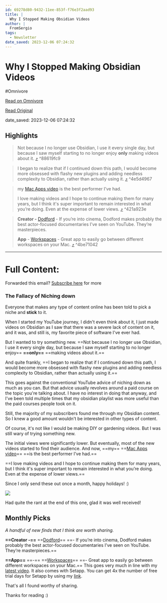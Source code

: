 ```yaml
---
id: 69278d80-9432-11ee-853f-f76e3f2aad93
title: |
  Why I Stopped Making Obsidian Videos
author: |
  FromSergio
tags:
  - Newsletter
date_saved: 2023-12-06 07:24:32
---
```


# Why I Stopped Making Obsidian Videos
#Omnivore

[Read on Omnivore](https://omnivore.app/me/why-i-stopped-making-obsidian-videos-18c3f16413f)

[Read Original](https://fromsergio.substack.com/p/why-i-stopped-making-obsidian-videos)

date_saved: 2023-12-06 07:24:32


## Highlights

> Not because I no longer use Obsidian, I use it every single day, but because I saw myself starting to no longer enjoy **only** making videos about it. [⤴️](https://omnivore.app/me/why-i-stopped-making-obsidian-videos-18c3f16413f#88619fc9-6b94-40cb-9e66-09529f3fe1c8)  ^88619fc9

> I began to realize that if I continued down this path, I would become more obsessed with flashy new plugins and adding needless complexity to Obsidian, rather than actually using it. [⤴️](https://omnivore.app/me/why-i-stopped-making-obsidian-videos-18c3f16413f#4e5d4967-0486-4b88-9fd7-a96e7d45d862)  ^4e5d4967

> my [Mac Apps video](https://substack.com/redirect/1ae15d9b-4159-4031-8278-e59cfc963ca0?j=eyJ1IjoiMnkycXRhIn0.nuzIT9a4BeQSNYg8gdQVbZ5ZSwrFjuJ7f2hzSpwFB-Y) is the best performer I’ve had.
> 
> I love making videos and I hope to continue making them for many years, but I think it's super important to remain interested in what you’re doing. Even at the expense of lower views. [⤴️](https://omnivore.app/me/why-i-stopped-making-obsidian-videos-18c3f16413f#421a923e-352f-4379-9d0d-cd5aa2195be2)  ^421a923e

> **Creator -** [Dodford](https://substack.com/redirect/8b10034f-ff84-4ac5-8b8b-675dd11ddef8?j=eyJ1IjoiMnkycXRhIn0.nuzIT9a4BeQSNYg8gdQVbZ5ZSwrFjuJ7f2hzSpwFB-Y) \- If you’re into cinema, Dodford makes probably the best actor-focused documentaries I’ve seen on YouTube. They’re masterpieces.
> 
> **App** \- [Workspaces](https://substack.com/redirect/78deb04e-4f81-4676-b656-111b00fa3107?j=eyJ1IjoiMnkycXRhIn0.nuzIT9a4BeQSNYg8gdQVbZ5ZSwrFjuJ7f2hzSpwFB-Y) \- Great app to easily go between different workspaces on your Mac. [⤴️](https://omnivore.app/me/why-i-stopped-making-obsidian-videos-18c3f16413f#4be71042-14a9-43d5-a21a-b10d136cd2e2)  ^4be71042


--- 

# Full Content: 

Forwarded this email? [Subscribe here](https://substack.com/redirect/2/eyJlIjoiaHR0cHM6Ly9mcm9tc2VyZ2lvLnN1YnN0YWNrLmNvbS9zdWJzY3JpYmU%5FdXRtX3NvdXJjZT1lbWFpbCZ1dG1fY2FtcGFpZ249ZW1haWwtc3Vic2NyaWJlJnI9MnkycXRhJm5leHQ9aHR0cHMlM0ElMkYlMkZmcm9tc2VyZ2lvLnN1YnN0YWNrLmNvbSUyRnAlMkZ3aHktaS1zdG9wcGVkLW1ha2luZy1vYnNpZGlhbi12aWRlb3MiLCJwIjoxMzk0NjkwMjAsInMiOjEyNzEzNzAsImYiOnRydWUsInUiOjE3ODE2NzM1OCwiaWF0IjoxNzAxODY1NDY3LCJleHAiOjE3MDQ0NTc0NjcsImlzcyI6InB1Yi0wIiwic3ViIjoibGluay1yZWRpcmVjdCJ9.hyAO8jG5WbMgTSRoY-F--uVsA8AgUe8ecdLzvcy1P%5Fw?) for more

### The Fallacy of Niching down

Everyone that makes any type of content online has been told to pick a niche and **stick** to it.

When I started my YouTube journey, I didn't even think about it, I just made videos on Obsidian as I saw that there was a severe lack of content on it, and it was, and still is, my favorite piece of software I've ever had. 

But I wanted to try something new. ==Not because I no longer use Obsidian, I use it every single day, but because I saw myself starting to no longer enjoy== **==only==** ==making videos about it.== 

And quite frankly, ==I began to realize that if I continued down this path, I would become more obsessed with flashy new plugins and adding needless complexity to Obsidian, rather than actually using it.== 

This goes against the conventional YouTube advice of niching down as much as you can. But that advice usually revolves around a paid course on the topic you're talking about. I have no interest in doing that anyway, and I've been told multiple times that my obsidian playlist was more useful than the paid courses people took on it.

Still, the majority of my subscribers found me through my Obsidian content. So I knew a good amount wouldn't be interested in other types of content.

Of course, it's not like I would be making DIY or gardening videos. But I was still wary of trying something new. 

The initial views were significantly lower. But eventually, most of the new videos started to find their audience. And now, ==my== ==[Mac Apps video](https://substack.com/redirect/1ae15d9b-4159-4031-8278-e59cfc963ca0?j=eyJ1IjoiMnkycXRhIn0.nuzIT9a4BeQSNYg8gdQVbZ5ZSwrFjuJ7f2hzSpwFB-Y)== ==is the best performer I’ve had.==

==I love making videos and I hope to continue making them for many years, but I think it's super important to remain interested in what you’re doing. Even at the expense of lower views.== 

Since I only send these out once a month, happy holidays! :)

[![](https://proxy-prod.omnivore-image-cache.app/0x0,scZBLlMydwAmQt8o7Bs4p7iihuFDK6G6_SJkhzF8ylAE/https://substackcdn.com/image/youtube/w_550,c_limit/l_youtube_play_qyqt8q,w_120/PPITG-6fR5s)](https://substack.com/redirect/27154406-9aaa-4192-90e3-2bffc01d35c0?j=eyJ1IjoiMnkycXRhIn0.nuzIT9a4BeQSNYg8gdQVbZ5ZSwrFjuJ7f2hzSpwFB-Y)

Had quite the rant at the end of this one, glad it was well received!

## Monthly Picks

_A handful of new finds that I think are worth sharing._ 

**==Creator -==** ==[Dodford](https://substack.com/redirect/8b10034f-ff84-4ac5-8b8b-675dd11ddef8?j=eyJ1IjoiMnkycXRhIn0.nuzIT9a4BeQSNYg8gdQVbZ5ZSwrFjuJ7f2hzSpwFB-Y)== ==- If you’re into cinema, Dodford makes probably the best actor-focused documentaries I’ve seen on YouTube. They’re masterpieces.==

**==App==** ==-== ==[Workspaces](https://substack.com/redirect/78deb04e-4f81-4676-b656-111b00fa3107?j=eyJ1IjoiMnkycXRhIn0.nuzIT9a4BeQSNYg8gdQVbZ5ZSwrFjuJ7f2hzSpwFB-Y)== ==- Great app to easily go between different workspaces on your Mac.== This goes very much in line with my [latest video](https://substack.com/redirect/b1551af2-9f91-4d9a-924c-b375641bedeb?j=eyJ1IjoiMnkycXRhIn0.nuzIT9a4BeQSNYg8gdQVbZ5ZSwrFjuJ7f2hzSpwFB-Y). It also comes with Setapp. You can get 4x the number of free trial days for Setapp by using my [link](https://substack.com/redirect/f8168c66-7da0-45e4-a700-12f95e4be482?j=eyJ1IjoiMnkycXRhIn0.nuzIT9a4BeQSNYg8gdQVbZ5ZSwrFjuJ7f2hzSpwFB-Y).

That's all I found worthy of sharing.

Thanks for reading :)

